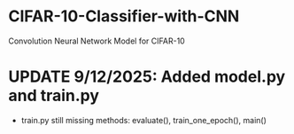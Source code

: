 # CIFAR-10-Classifier-with-CNN

Convolution Neural Network Model for CIFAR-10

# UPDATE 9/12/2025: Added model.py and train.py 
- train.py still missing methods: evaluate(), train_one_epoch(), main()
